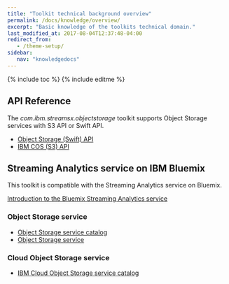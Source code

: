 ```yaml
---
title: "Toolkit technical background overview"
permalink: /docs/knowledge/overview/
excerpt: "Basic knowledge of the toolkits technical domain."
last_modified_at: 2017-08-04T12:37:48-04:00
redirect_from:
   - /theme-setup/
sidebar:
   nav: "knowledgedocs"
---
```

{% include toc %}
{% include editme %}


## API Reference

The *com.ibm.streamsx.objectstorage* toolkit supports Object Storage services with S3 API or Swift API.

* [Object Storage (Swift) API](https://developer.openstack.org/api-ref/object-storage/index.html)
* [IBM COS (S3) API](https://ibm-public-cos.github.io/crs-docs/java#api-reference)

## Streaming Analytics service on IBM Bluemix

This toolkit is compatible with the Streaming Analytics service on Bluemix.

[Introduction to the Bluemix Streaming Analytics service](https://developer.ibm.com/streamsdev/docs/streaming-analytics-now-available-bluemix-2/)

### Object Storage service

* [Object Storage service catalog](https://console.ng.bluemix.net/catalog/services/object-storage?cm_sp=dw-bluemix-_-streamsdev-_-devcenter)
* [Object Storage service](https://console.ng.bluemix.net/docs/services/ObjectStorage/os_works_public.html)

### Cloud Object Storage service

* [IBM Cloud Object Storage service catalog](https://console.bluemix.net/catalog/infrastructure/object-storage-group)

